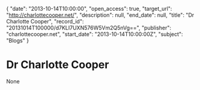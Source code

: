 {
  "date": "2013-10-14T10:00:00", 
  "open_access": true, 
  "target_url": "http://charlottecooper.net/", 
  "description": null, 
  "end_date": null, 
  "title": "Dr Charlotte Cooper", 
  "record_id": "20131014T100000/d7KLI7UXN576W5Vm2Q5nVg==", 
  "publisher": "charlottecooper.net", 
  "start_date": "2013-10-14T10:00:00Z", 
  "subject": "Blogs"
}

# Dr Charlotte Cooper

None